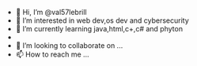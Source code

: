 - 👋 Hi, I’m @val57lebrill
- 👀 I’m interested in web dev,os dev and cybersecurity
- 🌱 I’m currently learning java,html,c+,c# and phyton
- 
- 💞️ I’m looking to collaborate on ...
- 📫 How to reach me ...

<!---
val57lebrill/val57lebrill is a ✨ special ✨ repository because its `README.md` (this file) appears on your GitHub profile.
You can click the Preview link to take a look at your changes.
--->

